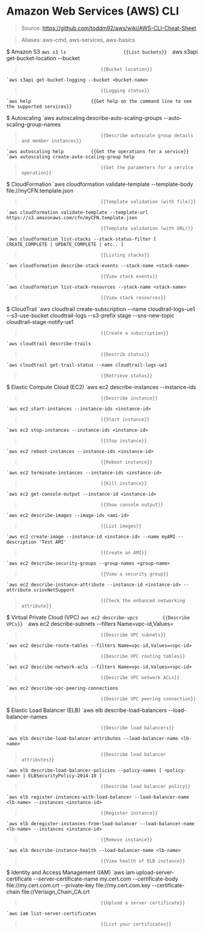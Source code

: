 # Amazon Web Services (AWS) CLI

> Source: https://github.com/toddm92/aws/wiki/AWS-CLI-Cheat-Sheet

> Aliases: aws-cmd, aws-services, aws-basics

$ Amazon S3
    `aws s3 ls                     {{List buckets}} 
    `aws s3api get-bucket-location --bucket <bucket-name>
>                                  {{Bucket location}} 
    `aws s3api get-bucket-logging --bucket <bucket-name>
>                                  {{Logging status}} 
    `aws help                      {{Get help on the command line to see the supported services}} 

$ Autoscaling
    `aws autoscaling describe-auto-scaling-groups --auto-scaling-group-names <as-group-name>
>                                  {{Describe autoscale group details and member instances}} 
    `aws autoscaling help          {{Get the operations for a service}} 
    `aws autoscaling create-auto-scaling-group help
>                                  {{Get the parameters for a service operation}} 

$ CloudFormation
    `aws cloudformation validate-template --template-body file://myCFN.template.json
>                                  {{Template validation (with file)}} 
    `aws cloudformation validate-template --template-url https://s3.amazonaws.com/cfn/myCFN.template.json
>                                  {{Template validation (with URL)}} 
    `aws cloudformation list-stacks --stack-status-filter [ CREATE_COMPLETE | UPDATE_COMPLETE | etc.. ]
>                                  {{Listing stacks}} 
    `aws cloudformation describe-stack-events --stack-name <stack-name>
>                                  {{View stack events}} 
    `aws cloudformation list-stack-resources --stack-name <stack-name>
>                                  {{View stack resources}} 

$ CloudTrail
    `aws cloudtrail create-subscription --name cloudtrail-logs-ue1 --s3-use-bucket cloudtrail-logs --s3-prefix stage --sns-new-topic cloudtrail-stage-notify-ue1
>                                  {{Create a subscription}} 
    `aws cloudtrail describe-trails
>                                  {{Describ status}} 
    `aws cloudtrail get-trail-status --name cloudtrail-logs-ue1
>                                  {{Retrieve status}} 

$ Elastic Compute Cloud (EC2)
    `aws ec2 describe-instances --instance-ids <instance-id>
>                                  {{Describe instance}} 
    `aws ec2 start-instances --instance-ids <instance-id>
>                                  {{Start instance}} 
    `aws ec2 stop-instances --instance-ids <instance-id>
>                                  {{Stop instance}} 
    `aws ec2 reboot-instances --instance-ids <instance-id>
>                                  {{Reboot instance}} 
    `aws ec2 terminate-instances --instance-ids <instance-id>
>                                  {{Kill instance}} 
    `aws ec2 get-console-output --instance-id <instance-id>
>                                  {{Show console output}} 
    `aws ec2 describe-images --image-ids <ami-id>
>                                  {{List images}} 
    `aws ec2 create-image --instance-id <instance-id> --name myAMI --description 'Test AMI'
>                                  {{Create an AMI}} 
    `aws ec2 describe-security-groups --group-names <group-name>
>                                  {{View a security group}} 
    `aws ec2 describe-instance-attribute --instance-id <instance-id> --attribute sriovNetSupport
>                                  {{Check the enhanced networking attribute}} 

$ Virtual Private Cloud (VPC)
    `aws ec2 describe-vpcs         {{Describe VPCs}} 
    `aws ec2 describe-subnets --filters Name=vpc-id,Values=<vpc-id>
>                                  {{Describe VPC subnets}} 
    `aws ec2 describe-route-tables --filters Name=vpc-id,Values=<vpc-id>
>                                  {{Describe VPC routing tables}} 
    `aws ec2 describe-network-acls --filters Name=vpc-id,Values=<vpc-id>
>                                  {{Describe VPC network ACLs}} 
    `aws ec2 describe-vpc-peering-connections
>                                  {{Describe VPC peering connection}} 

$ Elastic Load Balancer (ELB)
    `aws elb describe-load-balancers --load-balancer-names <lb-name>
>                                  {{Describe load balancers}} 
    `aws elb describe-load-balancer-attributes --load-balancer-name <lb-name>
>                                  {{Describe load balancer attributes}} 
    `aws elb describe-load-balancer-policies --policy-names [ <policy-name> | ELBSecurityPolicy-2014-10 ]
>                                  {{Describe load balancer policy}} 
    `aws elb register-instances-with-load-balancer --load-balancer-name <lb-name> --instances <instance-id>
>                                  {{Register instance}} 
    `aws elb deregister-instances-from-load-balancer --load-balancer-name <lb-name> --instances <instance-id>
>                                  {{Remove instance}} 
    `aws elb describe-instance-health --load-balancer-name <lb-name>
>                                  {{View health of ELB instance}} 

$ Identity and Access Management (IAM)
    `aws iam upload-server-certificate --server-certificate-name my.cert.com --certificate-body file://my.cert.com.crt --private-key file://my.cert.com.key --certificate-chain file://Verisign_Chain_CA.crt
>                                  {{Upload a server certificate}} 
    `aws iam list-server-certificates
>                                  {{List your certificates}} 

